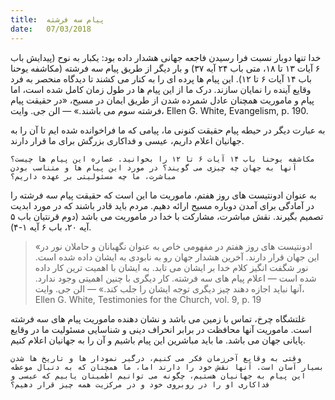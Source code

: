 ```yaml
---
title:  پیام سه فرشته
date:   07/03/2018
---
```


خدا تنها دوبار نسبت فرا رسیدن فاجعه جهانی هشدار داده بود: یکبار به نوح (پیدایش باب ۶ آیات ۱۳ تا ۱۸، متی باب ۲۴ آیه ۳۷) و بار دیگر از طریق پیام سه فرشته (مکاشفه یوحنا باب ۱۴ آیات ۶ تا ۱۲). این پیام ها پرده ای را به کنار می کشند تا دیدگاه منحصر به فرد وقایع آینده را نمایان سازند. درک ما از این پیام ها در طول زمان کامل شده است، اما پیام و ماموریت همچنان عادل شمرده شدن از طریق ایمان در مسیح، «در حقیقت پیام فرشته سوم می باشند.» — الن جی. وایت، Ellen G. White, Evangelism, p. 190.

به عبارت دیگر در حیطه پیام حقیقت کنونی ما، پیامی که ما فراخوانده شده ایم تا آن را به جهانیان اعلام داریم، عیسی و فداکاری بزرگش برای ما قرار دارند.

`مکاشفه یوحنا باب ۱۴ آیات ۶ تا ۱۲ را بخوانید. عصاره این پیام ها چیست؟ آنها به جهان چه چیزی می گویند؟ در مورد این پیام ها و متناسب بودن مباشرت، ما چه مسئولیتی بر عهده داریم؟`

به عنوان ادونتیست های روز هفتم، ماموریت ما این است که حقیقت پیام سه فرشته را در آمادگی برای آمدن دوباره مسیح ارائه دهیم. مردم باید قادر باشند که در مورد ابدیت تصمیم بگیرند. نقش مباشرت، مشارکت با خدا در ماموریت می باشد (دوم قرنتیان باب ۵ آیه ۲۰، باب ۶ آیه ١-۴).

> <p></p>
> «ادونتیست های روز هفتم در مفهومی خاص به عنوان نگهبانان و حاملان نور در این جهان قرار دارند. آخرین هشدار جهان رو به نابودی به ایشان داده شده است. نور شگفت انگیز کلام خدا بر ایشان می تابد. به ایشان با اهمیت ترین کار داده شده است — اعلام پیام های سه فرشته. کار دیگری با چنین اهمیتی وجود ندارد. آنها نباید اجازه دهند چیز دیگری توجه ایشان را جلب کند.» — الن جی. وایت، Ellen G. White, Testimonies for the Church, vol. 9, p. 19

غلتشگاه چرخ، تماس با زمین می باشد و نشان دهنده ماموریت پیام های سه فرشته است. ماموریت آنها محافظت در برابر انحراف دینی و شناسایی مسئولیت ما در وقایع پایانی جهان می باشد. ما باید مباشرین این پیام باشیم و آن را به جهانیان اعلام کنیم.

`وقتی به وقایع آخرزمان فکر می کنیم، درگیر نمودار ها و تاریخ ها شدن بسیار آسان است. آنها نقش خود را دارند اما، ما همچنان که به دنبال موعظه این پیام به جهانیان هستیم، چگونه می توانیم اطمینان یابیم که عیسی و فداکاری او را در روبروی خود و در مرکزیت همه چیز قرار دهیم؟`